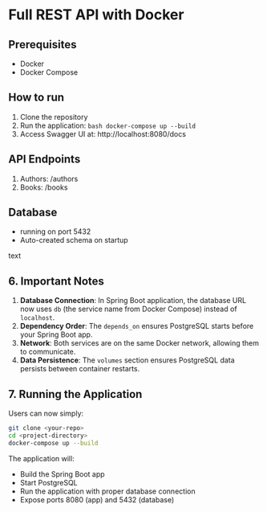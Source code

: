 # Full REST API with Docker

## Prerequisites
- Docker
- Docker Compose

## How to run

1. Clone the repository
2. Run the application:
```bash docker-compose up --build``` 
3. Access Swagger UI at: http://localhost:8080/docs

## API Endpoints
1. Authors: /authors
2. Books: /books

##  Database
- running on port 5432
- Auto-created schema on startup

text

## 6. Important Notes

1. **Database Connection**: In Spring Boot application, the database URL now uses `db` (the service name from Docker Compose) instead of `localhost`.
2. **Dependency Order**: The `depends_on` ensures PostgreSQL starts before your Spring Boot app.
3. **Network**: Both services are on the same Docker network, allowing them to communicate.
4. **Data Persistence**: The `volumes` section ensures PostgreSQL data persists between container restarts.

## 7. Running the Application

Users can now simply:
```bash
git clone <your-repo>
cd <project-directory>
docker-compose up --build
```
The application will:
- Build the Spring Boot app
- Start PostgreSQL
- Run the application with proper database connection
- Expose ports 8080 (app) and 5432 (database)